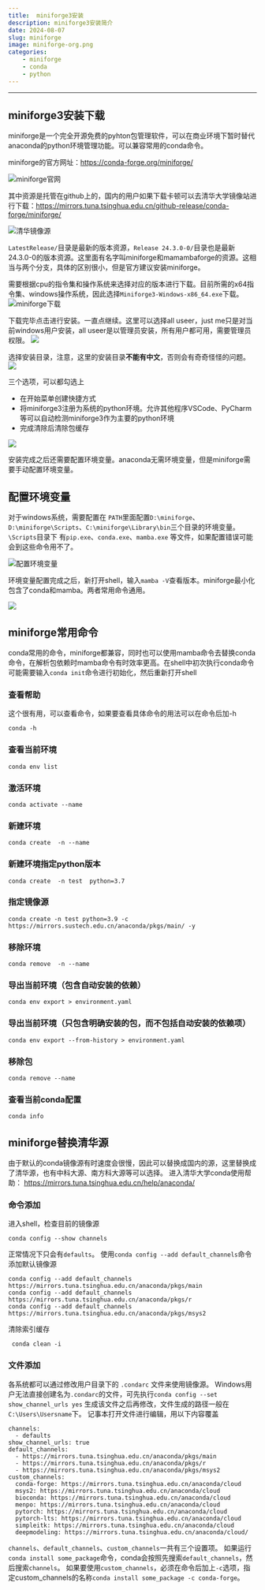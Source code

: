 ```yaml
---
title:  miniforge3安装
description: miniforge3安装简介
date: 2024-08-07
slug: miniforge
image: miniforge-org.png
categories:
    - miniforge
    - conda
    - python
---
```

---

## miniforge3安装下载
miniforge是一个完全开源免费的pyhton包管理软件，可以在商业环境下暂时替代anaconda的python环境管理功能。可以兼容常用的conda命令。

miniforge的官方网址：<https://conda-forge.org/miniforge/>

![miniforge官网](miniforge-org.png)

其中资源是托管在github上的，国内的用户如果下载卡顿可以去清华大学镜像站进行下载：<https://mirrors.tuna.tsinghua.edu.cn/github-release/conda-forge/miniforge/>

![清华镜像源](miniforge-tsinghua.png)

`LatestRelease/`目录是最新的版本资源，`Release 24.3.0-0/`目录也是最新24.3.0-0的版本资源。这里面有名字叫miniforge和mamambaforge的资源。这相当与两个分支，具体的区别很小，但是官方建议安装miniforge。

需要根据cpu的指令集和操作系统来选择对应的版本进行下载。目前所需的x64指令集、windows操作系统，因此选择`Miniforge3-Windows-x86_64.exe`下载。
![miniforge下载](release.png)

下载完毕点击进行安装。一直点继续。这里可以选择all useer，just me只是对当前windows用户安装，all useer是以管理员安装，所有用户都可用，需要管理员权限。
![](install1.png)

选择安装目录，注意，这里的安装目录**不能有中文**，否则会有奇奇怪怪的问题。
![](install2.png)

三个选项，可以都勾选上

* 在开始菜单创建快捷方式
* 将miniforge3注册为系统的python环境。允许其他程序VSCode、PyCharm等可以自动检测miniforge3作为主要的python环境
* 完成清除后清除包缓存

![](install3.png)

安装完成之后还需要配置环境变量。anaconda无需环境变量，但是miniforge需要手动配置环境变量。

## 配置环境变量
对于windows系统，需要配置在 `PATH`里面配置`D:\miniforge`、`D:\miniforge\Scripts`、`C:\miniforge\Library\bin`三个目录的环境变量。`\Scripts`目录下 有`pip.exe`、`conda.exe`、`mamba.exe` 等文件，如果配置错误可能会到这些命令用不了。

![配置环境变量](env-set.png)

环境变量配置完成之后，新打开shell，输入`mamba -V`查看版本。miniforge最小化包含了conda和mamba。两者常用命令通用。

![](cmd.png)

## miniforge常用命令
conda常用的命令，miniforge都兼容，同时也可以使用mamba命令去替换conda命令，在解析包依赖时mamba命令有时效率更高。在shell中初次执行conda命令可能需要输入`conda init`命令进行初始化，然后重新打开shell
### 查看帮助
这个很有用，可以查看命令，如果要查看具体命令的用法可以在命令后加-h
```shell
conda -h
```
### 查看当前环境
```shell
conda env list
```
### 激活环境
```shell
conda activate --name
```
### 新建环境
```
conda create  -n --name
```
###  新建环境指定python版本
```shell
conda create  -n test  python=3.7
```
### 指定镜像源
```shell
conda create -n test python=3.9 -c https://mirrors.sustech.edu.cn/anaconda/pkgs/main/ -y
```
### 移除环境
```shell
conda remove  -n --name
```
### 导出当前环境（包含自动安装的依赖）
```shell
conda env export > environment.yaml
```
### 导出当前环境（只包含明确安装的包，而不包括自动安装的依赖项）
```shell
conda env export --from-history > environment.yaml
```
### 移除包
```shell
conda remove --name
```
### 查看当前conda配置
```shell
conda info
```

## miniforge替换清华源
由于默认的conda镜像源有时速度会很慢，因此可以替换成国内的源，这里替换成了清华源，也有中科大源、南方科大源等可以选择。
进入清华大学conda使用帮助：
<https://mirrors.tuna.tsinghua.edu.cn/help/anaconda/>
### 命令添加
进入shell，检查目前的镜像源
```shell
conda config --show channels
```
正常情况下只会有`defaults`。
使用`conda config --add default_channels`命令添加默认镜像源
```shell 
conda config --add default_channels https://mirrors.tuna.tsinghua.edu.cn/anaconda/pkgs/main
conda config --add default_channels https://mirrors.tuna.tsinghua.edu.cn/anaconda/pkgs/r
conda config --add default_channels https://mirrors.tuna.tsinghua.edu.cn/anaconda/pkgs/msys2
```
清除索引缓存
```shell
 conda clean -i
```

### 文件添加
各系统都可以通过修改用户目录下的 `.condarc` 文件来使用镜像源。
Windows用户无法直接创建名为`.condarc`的文件，可先执行`conda config --set show_channel_urls yes` 生成该文件之后再修改，文件生成的路径一般在`C:\Users\Usersname`下。
记事本打开文件进行编辑，用以下内容覆盖
```
channels:
  - defaults
show_channel_urls: true
default_channels:
  - https://mirrors.tuna.tsinghua.edu.cn/anaconda/pkgs/main
  - https://mirrors.tuna.tsinghua.edu.cn/anaconda/pkgs/r
  - https://mirrors.tuna.tsinghua.edu.cn/anaconda/pkgs/msys2
custom_channels:
  conda-forge: https://mirrors.tuna.tsinghua.edu.cn/anaconda/cloud
  msys2: https://mirrors.tuna.tsinghua.edu.cn/anaconda/cloud
  bioconda: https://mirrors.tuna.tsinghua.edu.cn/anaconda/cloud
  menpo: https://mirrors.tuna.tsinghua.edu.cn/anaconda/cloud
  pytorch: https://mirrors.tuna.tsinghua.edu.cn/anaconda/cloud
  pytorch-lts: https://mirrors.tuna.tsinghua.edu.cn/anaconda/cloud
  simpleitk: https://mirrors.tuna.tsinghua.edu.cn/anaconda/cloud
  deepmodeling: https://mirrors.tuna.tsinghua.edu.cn/anaconda/cloud/
```
`channels`、`default_channels`、`custom_channels`一共有三个设置项。
如果运行 `conda install some_package`命令，conda会按照先搜索`default_channels`，然后搜索`channels`。
如果要使用`custom_channels`，必须在命令后加上`-c`选项，指定custom_channels的名称`conda install some_package -c conda-forge`。
